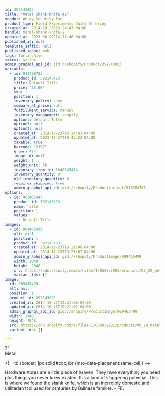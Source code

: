 ```yaml
---
id: 392143023
title: "Metal Shank Knife #2"
vendor: Abloy Security Inc.
product_type: Field Experiments Daily Offering
created_at: 2014-10-23T18:24:43-04:00
handle: metal-shank-knife-2
updated_at: 2023-08-02T14:37:46-04:00
published_at: null
template_suffix: null
published_scope: web
tags: for:archive
status: active
admin_graphql_api_id: gid://shopify/Product/392143023
variants:
  - id: 918788783
    product_id: 392143023
    title: Default Title
    price: "25.00"
    sku: ""
    position: 1
    inventory_policy: deny
    compare_at_price: null
    fulfillment_service: manual
    inventory_management: shopify
    option1: Default Title
    option2: null
    option3: null
    created_at: 2014-10-23T18:24:43-04:00
    updated_at: 2023-10-27T19:43:22-04:00
    taxable: true
    barcode: "2197"
    grams: 454
    image_id: null
    weight: 1
    weight_unit: lb
    inventory_item_id: 3840745414
    inventory_quantity: 0
    old_inventory_quantity: 0
    requires_shipping: true
    admin_graphql_api_id: gid://shopify/ProductVariant/918788783
options:
  - id: 462407447
    product_id: 392143023
    name: Title
    position: 1
    values:
      - Default Title
images:
  - id: 909465499
    alt: null
    position: 1
    product_id: 392143023
    created_at: 2014-10-23T19:21:06-04:00
    updated_at: 2014-10-23T19:21:07-04:00
    admin_graphql_api_id: gid://shopify/ProductImage/909465499
    width: 2048
    height: 2048
    src: https://cdn.shopify.com/s/files/1/0589/2901/products/05_29_metal_knife_4e43bf67-93ca-4bb4-8095-d91a26407d24.jpeg?v=1414106467
    variant_ids: []
image:
  id: 909465499
  alt: null
  position: 1
  product_id: 392143023
  created_at: 2014-10-23T19:21:06-04:00
  updated_at: 2014-10-23T19:21:07-04:00
  admin_graphql_api_id: gid://shopify/ProductImage/909465499
  width: 2048
  height: 2048
  src: https://cdn.shopify.com/s/files/1/0589/2901/products/05_29_metal_knife_4e43bf67-93ca-4bb4-8095-d91a26407d24.jpeg?v=1414106467
  variant_ids: []

---
```


7"  
Metal

&lt;!-- td {border: 1px solid #ccc;}br {mso-data-placement:same-cell;} --&gt;

Hardware stores are a little piece of heaven. They have everything you need plus things you never knew existed. It is a land of staggering potential. This is where we found the shank knife, which is an incredibly domestic and utilitarian tool used for centuries by Balinese families. - FE.